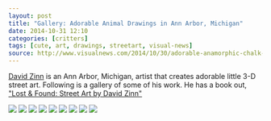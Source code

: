 ```yaml
---
layout: post
title: "Gallery: Adorable Animal Drawings in Ann Arbor, Michigan"
date: 2014-10-31 12:10
categories: [critters]
tags: [cute, art, drawings, streetart, visual-news]
source: http://www.visualnews.com/2014/10/30/adorable-anamorphic-chalk-creatures-make-streets-ann-arbor-playful/
---
```

[David Zinn](http://zinnart.com) is an Ann Arbor, Michigan, artist that creates adorable little 3-D street art. Following is a gallery of some of his work. He has a book out, ["Lost & Found: Street Art by David Zinn"](http://zinnart.com/shop/)

[![](http://tt.imageshare.s3.amazonaws.com/art/adorable-sidewalk-art-ann-arbor/thumbs/130-600x800.gif)](http://tt.imageshare.s3.amazonaws.com/art/adorable-sidewalk-art-ann-arbor/130-600x800.jpg)
[![](http://tt.imageshare.s3.amazonaws.com/art/adorable-sidewalk-art-ann-arbor/thumbs/219-730x545.gif)](http://tt.imageshare.s3.amazonaws.com/art/adorable-sidewalk-art-ann-arbor/219-730x545.jpg)
[![](http://tt.imageshare.s3.amazonaws.com/art/adorable-sidewalk-art-ann-arbor/thumbs/318-730x973.gif)](http://tt.imageshare.s3.amazonaws.com/art/adorable-sidewalk-art-ann-arbor/318-730x973.jpg)
[![](http://tt.imageshare.s3.amazonaws.com/art/adorable-sidewalk-art-ann-arbor/thumbs/417-730x973.gif)](http://tt.imageshare.s3.amazonaws.com/art/adorable-sidewalk-art-ann-arbor/417-730x973.jpg)
[![](http://tt.imageshare.s3.amazonaws.com/art/adorable-sidewalk-art-ann-arbor/thumbs/517-730x973.gif)](http://tt.imageshare.s3.amazonaws.com/art/adorable-sidewalk-art-ann-arbor/517-730x973.jpg)
[![](http://tt.imageshare.s3.amazonaws.com/art/adorable-sidewalk-art-ann-arbor/thumbs/617-730x973.gif)](http://tt.imageshare.s3.amazonaws.com/art/adorable-sidewalk-art-ann-arbor/617-730x973.jpg)
[![](http://tt.imageshare.s3.amazonaws.com/art/adorable-sidewalk-art-ann-arbor/thumbs/715-730x553.gif)](http://tt.imageshare.s3.amazonaws.com/art/adorable-sidewalk-art-ann-arbor/715-730x553.jpg)
[![](http://tt.imageshare.s3.amazonaws.com/art/adorable-sidewalk-art-ann-arbor/thumbs/811-730x973.gif)](http://tt.imageshare.s3.amazonaws.com/art/adorable-sidewalk-art-ann-arbor/811-730x973.jpg)
[![](http://tt.imageshare.s3.amazonaws.com/art/adorable-sidewalk-art-ann-arbor/thumbs/98-730x1015.gif)](http://tt.imageshare.s3.amazonaws.com/art/adorable-sidewalk-art-ann-arbor/98-730x1015.jpg)
